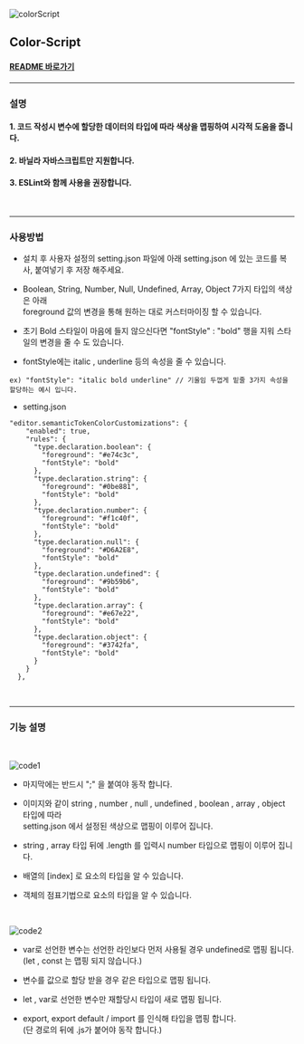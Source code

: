 ![colorScript](https://user-images.githubusercontent.com/78071591/160069349-cf500f89-7777-45e0-962b-8593c55e9467.png)

## Color-Script

#### [README 바로가기](https://github.com/xl445566/color-script/blob/main/projectREADME.md)

---

### 설명

#### 1. 코드 작성시 변수에 할당한 데이터의 타입에 따라 색상을 맵핑하여 시각적 도움을 줍니다.

#### 2. 바닐라 자바스크립트만 지원합니다.

#### 3. ESLint와 함께 사용을 권장합니다.

<br />

---

### 사용방법

- 설치 후 사용자 설정의 setting.json 파일에 아래 setting.json 에 있는 코드를 복사, 붙여넣기 후 저장 해주세요.

- Boolean, String, Number, Null, Undefined, Array, Object 7가지 타입의 색상은 아래  
  foreground 값의 변경을 통해 원하는 대로 커스터마이징 할 수 있습니다.

- 초기 Bold 스타일이 마음에 들지 않으신다면 "fontStyle" : "bold" 행을 지워 스타일의 변경을 줄 수 도 있습니다.

- fontStyle에는 italic , underline 등의 속성을 줄 수 있습니다.

```
ex) "fontStyle": "italic bold underline" // 기울임 두껍게 밑줄 3가지 속성을 할당하는 예시 입니다.
```

- setting.json

```
"editor.semanticTokenColorCustomizations": {
    "enabled": true,
    "rules": {
      "type.declaration.boolean": {
        "foreground": "#e74c3c",
        "fontStyle": "bold"
      },
      "type.declaration.string": {
        "foreground": "#0be881",
        "fontStyle": "bold"
      },
      "type.declaration.number": {
        "foreground": "#f1c40f",
        "fontStyle": "bold"
      },
      "type.declaration.null": {
        "foreground": "#D6A2E8",
        "fontStyle": "bold"
      },
      "type.declaration.undefined": {
        "foreground": "#9b59b6",
        "fontStyle": "bold"
      },
      "type.declaration.array": {
        "foreground": "#e67e22",
        "fontStyle": "bold"
      },
      "type.declaration.object": {
        "foreground": "#3742fa",
        "fontStyle": "bold"
      }
    }
  },
```

<br />

---

### 기능 설명

<br />

![code1](https://user-images.githubusercontent.com/78071591/158436862-c9fe8073-1856-473f-8956-d834c9a38665.gif)

- 마지막에는 반드시 ";" 을 붙여야 동작 합니다.

- 이미지와 같이 string , number , null , undefined , boolean , array , object 타입에 따라  
  setting.json 에서 설정된 색상으로 맵핑이 이루어 집니다.

- string , array 타입 뒤에 .length 를 입력시 number 타입으로 맵핑이 이루어 집니다.

- 배열의 [index] 로 요소의 타입을 알 수 있습니다.

- 객체의 점표기법으로 요소의 타입을 알 수 있습니다.

<br />

![code2](https://user-images.githubusercontent.com/78071591/158436877-180dce01-9788-43bd-9384-cee4b46c1c60.gif)

- var로 선언한 변수는 선언한 라인보다 먼저 사용될 경우 undefined로 맵핑 됩니다.  
  (let , const 는 맵핑 되지 않습니다.)

- 변수를 값으로 할당 받을 경우 같은 타입으로 맵핑 됩니다.

- let , var로 선언한 변수만 재할당시 타입이 새로 맵핑 됩니다.

- export, export default / import 를 인식해 타입을 맵핑 합니다.  
  (단 경로의 뒤에 .js가 붙어야 동작 합니다.)
